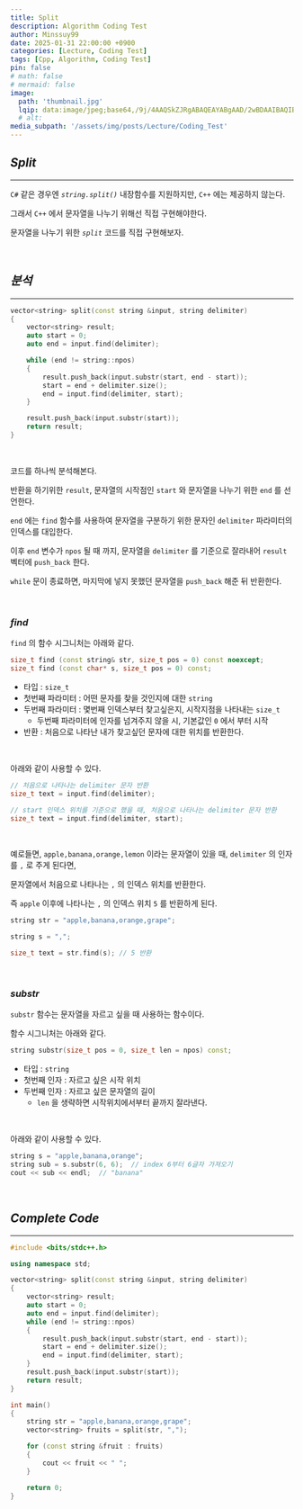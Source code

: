 ```yaml
---
title: Split
description: Algorithm Coding Test
author: Minssuy99
date: 2025-01-31 22:00:00 +0900
categories: [Lecture, Coding Test]
tags: [Cpp, Algorithm, Coding Test]
pin: false
# math: false
# mermaid: false
image:
  path: 'thumbnail.jpg'
  lqip: data:image/jpeg;base64,/9j/4AAQSkZJRgABAQEAYABgAAD/2wBDAAIBAQIBAQICAgICAgICAwUDAwMDAwYEBAMFBwYHBwcGBwcICQsJCAgKCAcHCg0KCgsMDAwMBwkODw0MDgsMDAz/2wBDAQICAgMDAwYDAwYMCAcIDAwMDAwMDAwMDAwMDAwMDAwMDAwMDAwMDAwMDAwMDAwMDAwMDAwMDAwMDAwMDAwMDAz/wAARCAAEABQDASIAAhEBAxEB/8QAFQABAQAAAAAAAAAAAAAAAAAAAAn/xAAUEAEAAAAAAAAAAAAAAAAAAAAA/8QAFgEBAQEAAAAAAAAAAAAAAAAAAAUH/8QAFBEBAAAAAAAAAAAAAAAAAAAAAP/aAAwDAQACEQMRAD8AsAAqMvAAf//Z
  # alt:
media_subpath: '/assets/img/posts/Lecture/Coding_Test'
---
```


## _**Split**_
---

`C#` 같은 경우엔 _`string.split()`_ 내장함수를 지원하지만, `C++` 에는 제공하지 않는다.

그래서 `C++` 에서 문자열을 나누기 위해선 직접 구현해야한다.

문자열을 나누기 위한 _`split`_ 코드를 직접 구현해보자.

<br>

## _**분석**_
---

```cpp
vector<string> split(const string &input, string delimiter)
{
    vector<string> result;
    auto start = 0;
    auto end = input.find(delimiter);

    while (end != string::npos)
    {
        result.push_back(input.substr(start, end - start));
        start = end + delimiter.size();
        end = input.find(delimiter, start);
    }

    result.push_back(input.substr(start));
    return result;
}
```
<br>

코드를 하나씩 분석해본다.

반환을 하기위한 `result`, 문자열의 시작점인 `start` 와 문자열을 나누기 위한 `end` 를 선언한다.

`end` 에는 `find` 함수를 사용하여 문자열을 구분하기 위한 문자인 `delimiter` 파라미터의 인덱스를 대입한다.

이후 `end` 변수가 `npos` 될 때 까지, 문자열을 `delimiter` 를 기준으로 잘라내어 `result` 벡터에 `push_back` 한다.

`while` 문이 종료하면, 마지막에 넣지 못했던 문자열을 `push_back` 해준 뒤 반환한다.


<br>

### _**find**_

`find` 의 함수 시그니처는 아래와 같다.

```cpp
size_t find (const string& str, size_t pos = 0) const noexcept;
size_t find (const char* s, size_t pos = 0) const;
```

* 타입 : `size_t`
* 첫번째 파라미터 : 어떤 문자를 찾을 것인지에 대한 `string`
* 두번째 파라미터 : 몇번째 인덱스부터 찾고싶은지, 시작지점을 나타내는 `size_t`
    * 두번째 파라미터에 인자를 넘겨주지 않을 시, 기본값인 `0` 에서 부터 시작
* 반환 : 처음으로 나타난 내가 찾고싶던 문자에 대한 위치를 반환한다.

<br>

아래와 같이 사용할 수 있다.

```cpp
// 처음으로 나타나는 delimiter 문자 반환
size_t text = input.find(delimiter);

// start 인덱스 위치를 기준으로 했을 때, 처음으로 나타나는 delimiter 문자 반환
size_t text = input.find(delimiter, start);
```

<br>

예로들면, `apple,banana,orange,lemon` 이라는 문자열이 있을 때, `delimiter` 의 인자를 `,` 로 주게 된다면,

문자열에서 처음으로 나타나는 `,` 의 인덱스 위치를 반환한다.

즉 `apple` 이후에 나타나는 `,` 의 인덱스 위치 `5` 를 반환하게 된다.

```cpp
string str = "apple,banana,orange,grape";

string s = ",";

size_t text = str.find(s); // 5 반환
```

<br>

### _**substr**_

`substr` 함수는 문자열을 자르고 싶을 때 사용하는 함수이다.

함수 시그니처는 아래와 같다.

```cpp
string substr(size_t pos = 0, size_t len = npos) const;
```

* 타입 : `string`
* 첫번째 인자 : 자르고 싶은 시작 위치
* 두번째 인자 : 자르고 싶은 문자열의 길이
    * `len` 을 생략하면 시작위치에서부터 끝까지 잘라낸다.

<br>

아래와 같이 사용할 수 있다.

```cpp
string s = "apple,banana,orange";
string sub = s.substr(6, 6);  // index 6부터 6글자 가져오기
cout << sub << endl;  // "banana"
```

<br>

## _**Complete Code**_
---


```cpp
#include <bits/stdc++.h>

using namespace std;

vector<string> split(const string &input, string delimiter)
{
    vector<string> result;
    auto start = 0;
    auto end = input.find(delimiter);
    while (end != string::npos)
    {
        result.push_back(input.substr(start, end - start));
        start = end + delimiter.size();
        end = input.find(delimiter, start);
    }
    result.push_back(input.substr(start));
    return result;
}

int main()
{
    string str = "apple,banana,orange,grape";
    vector<string> fruits = split(str, ",");

    for (const string &fruit : fruits)
    {
        cout << fruit << " ";
    }

    return 0;
}
```